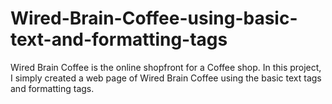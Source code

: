 # Wired-Brain-Coffee-using-basic-text-and-formatting-tags
Wired Brain Coffee is the online shopfront for a Coffee shop. In this project, I simply created a web page of Wired Brain Coffee using the basic text tags and formatting tags. 
